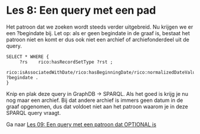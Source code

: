 # Les 8: Een query met een pad

Het patroon dat we zoeken wordt steeds verder uitgebreid. Nu krijgen we er een ?begindate bij. Let op: als er geen begindate in de graaf is, bestaat het patroon niet en komt er dus ook niet een archief of archiefonderdeel uit de query.

```
SELECT * WHERE {
     ?rs 	rico:hasRecordSetType ?rst ;
     		rico:isAssociatedWithDate/rico:hasBeginningDate/rico:normalizedDateValue ?begindate .
}

```

Knip en plak deze query in GraphDB -> SPARQL. Als het goed is krijg je nu nog maar een archief. Bij dat andere archief is immers geen datum in de graaf opgenomen, dus dat voldoet niet aan het patroon waarom je in deze SPARQL query vraagt.

Ga naar [Les 09: Een query met een patroon dat OPTIONAL is](les09.md)
